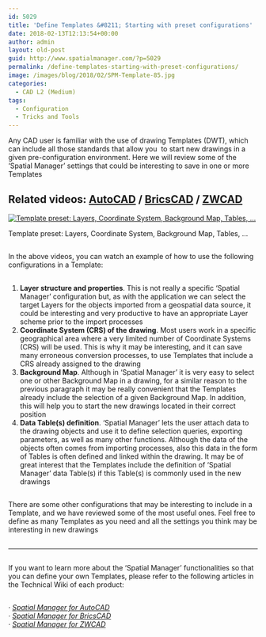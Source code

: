 ```yaml
---
id: 5029
title: 'Define Templates &#8211; Starting with preset configurations'
date: 2018-02-13T12:13:54+00:00
author: admin
layout: old-post
guid: http://www.spatialmanager.com/?p=5029
permalink: /define-templates-starting-with-preset-configurations/
image: /images/blog/2018/02/SPM-Template-85.jpg
categories:
  - CAD L2 (Medium)
tags:
  - Configuration
  - Tricks and Tools
---
```

<p>
  Any CAD user is familiar with the use of drawing Templates (DWT), which can include all those standards that allow you  to start new drawings in a given pre-configuration environment. Here we will review some of the &#8216;Spatial Manager&#8217; settings that could be interesting to save in one or more Templates
</p>

<p>
  <!--more-->
</p>

<h2>
  Related videos: <span><a href="https://youtu.be/uTLcJZZBXkU?rel=0" target="_blank" rel="nofollow"><span>AutoCAD</span></a> </span>/ <span><a href="https://youtu.be/dWV1bu9NIn4?rel=0" target="_blank" rel="nofollow"><span>BricsCAD</span></a> </span>/ <span><a href="https://youtu.be/64sv4SeVsl4?rel=0" target="_blank" rel="nofollow"><span>ZWCAD</span></a></span>
</h2>

<div>
  <a href="/images/blog/2018/02/DWT-SPM-Parameters.jpg" target="_blank" rel="nofollow"><img src="/images/blog/2018/02/DWT-SPM-Parameters.jpg" alt="Template preset: Layers, Coordinate System, Background Map, Tables, ..." width="996" height="539" srcset="/images/blog/2018/02/DWT-SPM-Parameters.jpg 996w, /images/blog/2018/02/DWT-SPM-Parameters-300x162.jpg 300w, /images/blog/2018/02/DWT-SPM-Parameters-768x416.jpg 768w, /images/blog/2018/02/DWT-SPM-Parameters-624x338.jpg 624w" sizes="(max-width: 996px) 100vw, 996px" /></a>
  
  <p>
    Template preset: Layers, Coordinate System, Background Map, Tables, &#8230;
  </p>
</div>

<h2>
</h2>

<p>
  In the above videos, you can watch an example of how to use the following configurations in a Template:
</p>

<h2>
</h2>

<ol>
  <li>
    <strong>Layer structure and properties</strong>. This is not really a specific &#8216;Spatial Manager&#8217; configuration but, as with the application we can select the target Layers for the objects imported from a geospatial data source, it could be interesting and very productive to have an <span>appropriate Layer scheme</span> prior to the import processes
  </li>
  <li>
    <strong>Coordinate System (CRS) of the drawing</strong>. Most users work in a specific geographical area where a very limited number of Coordinate Systems (CRS) will be used. This is why it may be interesting, and it can save many erroneous conversion processes, to use Templates that include a <span>CRS already assigned</span> to the drawing
  </li>
  <li>
    <strong>Background Map</strong>. Although in &#8216;Spatial Manager&#8217; it is very easy to select one or other Background Map in a drawing, for a similar reason to the previous paragraph it may be really convenient that the Templates already include the <span>selection of a given Background Map</span>. In addition, this will help you to start the new drawings located in their correct position
  </li>
  <li>
    <strong>Data Table(s) definition</strong>. &#8216;Spatial Manager&#8217; lets the user attach data to the drawing objects and use it to define selection queries, exporting parameters, as well as many other functions. Although the data of the objects often comes from importing processes, also this data in the form of Tables is often defined and linked within the drawing. It may be of great interest that the Templates include the <span>definition of &#8216;Spatial Manager&#8217; data Table(s)</span> if this Table(s) is commonly used in the new drawings
  </li>
</ol>

<h2>
</h2>

<p>
  There are some other configurations that may be interesting to include in a Template, and we have reviewed some of the most useful ones. Feel free to define as many Templates as you need and all the settings you think may be interesting in new drawings
</p>

<h2>
</h2>

* * *

<h2>
</h2>

<p>
  If you want to learn more about the &#8216;Spatial Manager&#8217; functionalities so that you can define your own Templates, please refer to the following articles in the Technical Wiki of each product:
</p>

<h2>
</h2>

<p>
  <em>· <a href="http://wiki.spatialmanager.com/index.php/Spatial_Manager%E2%84%A2_for_AutoCAD" target="_blank" rel="nofollow">Spatial Manager for AutoCAD</a></em><br /> <em>· <a href="http://wiki.spatialmanager.com/index.php/Spatial_Manager%E2%84%A2_for_BricsCAD" target="_blank" rel="nofollow">Spatial Manager for BricsCAD</a><br /> </em><em>· <a href="http://wiki.spatialmanager.com/index.php/Spatial_Manager%E2%84%A2_for_ZWCAD" target="_blank" rel="nofollow">Spatial Manager for ZWCAD</a></em>
</p>